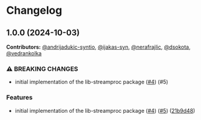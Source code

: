 # Changelog

## 1.0.0 (2024-10-03)
**Contributors:**
[@andrijadukic-syntio](https://github.com/andrijadukic-syntio),
[@ijakas-syn](https://github.com/ijakas-syn),
[@nerafrajlic](https://github.com/nerafrajlic),
[@dsokota](https://github.com/dsokota),
[@vedrankolka](https://github.com/vedrankolka)

### ⚠ BREAKING CHANGES

* initial implementation of the lib-streamproc package ([#4](https://github.com/dataphos/lib-streamproc/issues/4)) (#5)

### Features

* initial implementation of the lib-streamproc package ([#4](https://github.com/dataphos/lib-streamproc/issues/4)) ([#5](https://github.com/dataphos/lib-streamproc/issues/5)) ([21b9d48](https://github.com/dataphos/lib-streamproc/commit/21b9d48a8b81cd4f59a3559903e8a67c8d9861ed))
